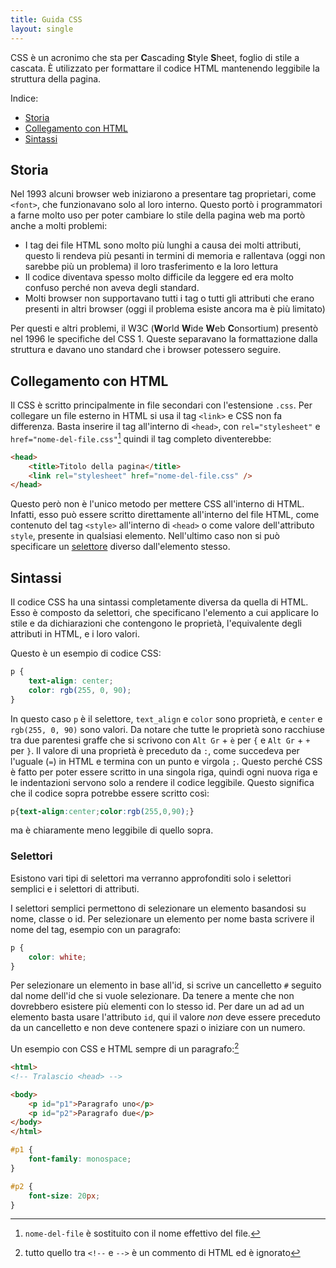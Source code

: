 ```yaml
---
title: Guida CSS
layout: single
---
```


CSS è un acronimo che sta per **C**ascading **S**tyle **S**heet, foglio di stile a cascata. È utilizzato per formattare il codice HTML mantenendo leggibile la struttura della pagina.

Indice:
- [Storia](#storia)
- [Collegamento con HTML](#collegamento-con-html)
- [Sintassi](#sintassi)

## Storia

Nel 1993 alcuni browser web iniziarono a presentare tag proprietari, come `<font>`, che funzionavano solo al loro interno. Questo portò i programmatori a farne molto uso per poter cambiare lo stile della pagina web ma portò anche a molti problemi:

- I tag dei file HTML sono molto più lunghi a causa dei molti attributi, questo li rendeva più pesanti in termini di memoria e rallentava (oggi non sarebbe più un problema) il loro trasferimento e la loro lettura
- Il codice diventava spesso molto difficile da leggere ed era molto confuso perché non aveva degli standard.
- Molti browser non supportavano tutti i tag o tutti gli attributi che erano presenti in altri browser (oggi il problema esiste ancora ma è più limitato)

Per questi e altri problemi, il W3C (**W**orld **W**ide **W**eb **C**onsortium) presentò nel 1996 le specifiche del CSS 1. Queste separavano la formattazione dalla struttura e davano uno standard che i browser potessero seguire.

## Collegamento con HTML

Il CSS è scritto principalmente in file secondari con l'estensione `.css`. Per collegare un file esterno in HTML si usa il tag `<link>` e CSS non fa differenza.
Basta inserire il tag all'interno di `<head>`, con `rel="stylesheet"` e `href="nome-del-file.css"`[^1] quindi il tag completo diventerebbe:

```html
<head>
    <title>Titolo della pagina</title>
    <link rel="stylesheet" href="nome-del-file.css" />
</head>
```

Questo però non è l'unico metodo per mettere CSS all'interno di HTML. Infatti, esso può essere scritto direttamente all'interno del file HTML, come contenuto del tag `<style>` all'interno di `<head>` o come valore dell'attributo `style`, presente in qualsiasi elemento. Nell'ultimo caso non si può specificare un [selettore](#selettori) diverso dall'elemento stesso.

[^1]: `nome-del-file` è sostituito con il nome effettivo del file.

## Sintassi

Il codice CSS ha una sintassi completamente diversa da quella di HTML. Esso è composto da selettori, che specificano l'elemento a cui applicare lo stile e da dichiarazioni che contengono le proprietà, l'equivalente degli attributi in HTML, e i loro valori.

Questo è un esempio di codice CSS:
```css
p {
    text-align: center;
    color: rgb(255, 0, 90);
}
```

In questo caso `p` è il selettore, `text_align` e `color` sono proprietà, e `center` e `rgb(255, 0, 90)` sono valori. Da notare che tutte le proprietà sono racchiuse tra due parentesi graffe che si scrivono con `Alt Gr` + `è` per `{` e `Alt Gr` + `+` per `}`. Il valore di una proprietà è preceduto da `:`, come succedeva per l'uguale (`=`) in HTML e termina con un punto e virgola `;`. Questo perché CSS è fatto per poter essere scritto in una singola riga, quindi ogni nuova riga e le indentazioni servono solo a rendere il codice leggibile. Questo significa che il codice sopra potrebbe essere scritto così:

```css
p{text-align:center;color:rgb(255,0,90);}
```
ma è chiaramente meno leggibile di quello sopra.

### Selettori

Esistono vari tipi di selettori ma verranno approfonditi solo i selettori semplici e i selettori di attributi.

I selettori semplici permettono di selezionare un elemento basandosi su nome, classe o id. Per selezionare un elemento per nome basta scrivere il nome del tag, esempio con un paragrafo:

```css
p {
    color: white;
}
```

Per selezionare un elemento in base all'id, si scrive un cancelletto `#` seguito dal nome dell'id che si vuole selezionare. Da tenere a mente che non dovrebbero esistere più elementi con lo stesso id. Per dare un ad ad un elemento basta usare l'attributo `id`, qui il valore *non* deve essere preceduto da un cancelletto e non deve contenere spazi o iniziare con un numero.

Un esempio con CSS e HTML sempre di un paragrafo:[^2]

```html
<html>
<!-- Tralascio <head> -->

<body>
    <p id="p1">Paragrafo uno</p>
    <p id="p2">Paragrafo due</p>
</body>
</html>
```

```css
#p1 {
    font-family: monospace;
}

#p2 {
    font-size: 20px;
}
```

[^2]: tutto quello tra `<!--` e `-->` è un commento di HTML ed è ignorato